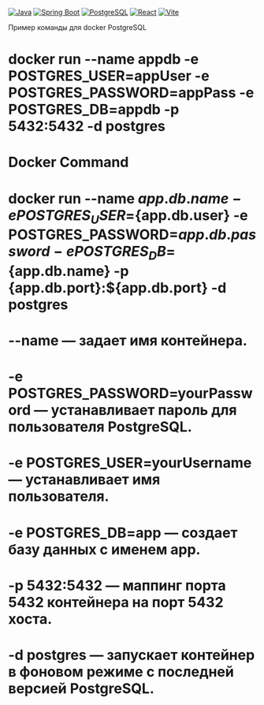 [![Java](https://img.shields.io/badge/Java-17-blue.svg)](https://www.oracle.com/java/)
[![Spring Boot](https://img.shields.io/badge/Spring%20Boot-3.x-green.svg)](https://spring.io/projects/spring-boot)
[![PostgreSQL](https://img.shields.io/badge/PostgreSQL-13-blue.svg)](https://www.postgresql.org/)
[![React](https://img.shields.io/badge/React-18-blue.svg)](https://reactjs.org/)
[![Vite](https://img.shields.io/badge/Vite-4.0.0-yellow.svg)](https://vitejs.dev/)


Пример команды для docker PostgreSQL
#  docker run --name appdb -e POSTGRES_USER=appUser -e POSTGRES_PASSWORD=appPass -e POSTGRES_DB=appdb -p 5432:5432 -d postgres

# Docker Command
# docker run --name ${app.db.name} -e POSTGRES_USER=${app.db.user} -e POSTGRES_PASSWORD=${app.db.password} -e POSTGRES_DB=${app.db.name} -p {app.db.port}:${app.db.port} -d postgres
#  --name — задает имя контейнера.
#  -e POSTGRES_PASSWORD=yourPassword — устанавливает пароль для пользователя PostgreSQL.
#  -e POSTGRES_USER=yourUsername — устанавливает имя пользователя.
#  -e POSTGRES_DB=app — создает базу данных с именем app.
#  -p 5432:5432 — маппинг порта 5432 контейнера на порт 5432 хоста.
#  -d postgres — запускает контейнер в фоновом режиме с последней версией PostgreSQL.
